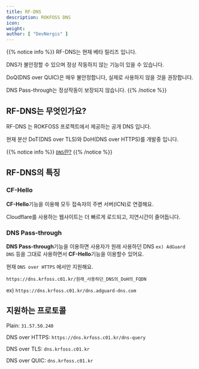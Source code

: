 ```yaml
---
title: RF-DNS
description: ROKFOSS DNS
icon:
weight:
author: [ "DevNergis" ]
---
```


{{% notice info %}}
RF-DNS는 현재 베타 릴리즈 입니다.

DNS가 불안정할 수 있으며 정상 작동하지 않는 기능이 있을 수 있습니다.

DoQ(DNS over QUIC)은 매우 불안정합니다, 실제로 사용하지 않을 것을 권장합니다.

DNS Pass-through는 정상작동이 보장되지 않습니다.
{{% /notice %}}

## RF-DNS는 무엇인가요?

RF-DNS 는 ROKFOSS 프로젝트에서 제공하는 공개 DNS 입니다.

현재 분산 DoT(DNS over TLS)와 DoH(DNS over HTTPS)를 개발중 입니다.

{{% notice info %}}
[`DNS`란?](https://www.cloudflare.com/ko-kr/learning/dns/what-is-dns/)
{{% /notice %}}

## RF-DNS의 특징

### CF-Hello

**CF-Hello**기능을 이용해 모두 접속자의 주변 서버(ICN)로 연결해요.

Cloudflare를 사용하는 웹사이트는 더 빠르게 로드되고, 지연시간이 줄어듭니다.

### DNS Pass-through

**DNS Pass-through**기능을 이용하면 사용자가 원래 사용하던 DNS `ex) AdGuard DNS` 등을 그대로 사용하면서 **CF-Hello**기능을 이용할수 있어요.

현재 `DNS over HTTPS` 에서만 지원해요.

`https://dns.krfoss.c01.kr/원래_사용하던_DNS의_DoH의_FQDN`

ex) `https://dns.krfoss.c01.kr/dns.adguard-dns.com`

## 지원하는 프로토콜

Plain: `31.57.50.240`

DNS over HTTPS: `https://dns.krfoss.c01.kr/dns-query`

DNS over TLS: `dns.krfoss.c01.kr`

DNS over QUIC: `dns.krfoss.c01.kr`
